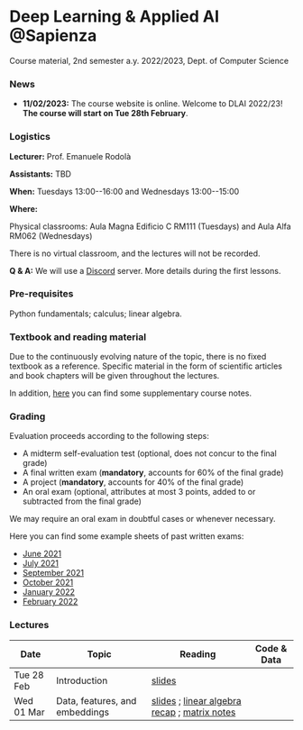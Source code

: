 # Deep Learning & Applied AI @Sapienza

Course material, 2nd semester a.y. 2022/2023, Dept. of Computer Science

### News
- **11/02/2023:** The course website is online. Welcome to DLAI 2022/23! **The course will start on Tue 28th February**.

### Logistics

**Lecturer:** Prof. Emanuele Rodolà

**Assistants:** TBD

**When:** Tuesdays 13:00--16:00 and Wednesdays 13:00--15:00

**Where:**

Physical classrooms: Aula Magna Edificio C RM111 (Tuesdays) and Aula Alfa RM062 (Wednesdays)

There is no virtual classroom, and the lectures will not be recorded.

**Q & A:** We will use a [Discord](https://discord.com/) server. More details during the first lessons.

### Pre-requisites

Python fundamentals; calculus; linear algebra.

### Textbook and reading material

Due to the continuously evolving nature of the topic, there is no fixed textbook as a reference. Specific material in the form of scientific articles and book chapters will be given throughout the lectures.

In addition, [here](https://github.com/erodola/DLAI-s2-2022/raw/main/resources/Course_notes_Crisostomi.pdf) you can find some supplementary course notes.

### Grading

Evaluation proceeds according to the following steps:

- A midterm self-evaluation test (optional, does not concur to the final grade)
- A final written exam (**mandatory**, accounts for 60% of the final grade)
- A project (**mandatory**, accounts for 40% of the final grade)
- An oral exam (optional, attributes at most 3 points, added to or subtracted from the final grade)

We may require an oral exam in doubtful cases or whenever necessary.

Here you can find some example sheets of past written exams:

- [June 2021](https://github.com/erodola/DLAI-s2-2021/raw/main/exams/June-2021.pdf)
- [July 2021](https://github.com/erodola/DLAI-s2-2021/raw/main/exams/July-2021.pdf)
- [September 2021](https://github.com/erodola/DLAI-s2-2021/raw/main/exams/September-2021.pdf)
- [October 2021](https://github.com/erodola/DLAI-s2-2021/raw/main/exams/October-2021.pdf)
- [January 2022](https://github.com/erodola/DLAI-s2-2022/raw/main/exams/Jan22.pdf)
- [February 2022](https://github.com/erodola/DLAI-s2-2022/raw/main/exams/Feb22.pdf)

### Lectures

**Date** | **Topic** | **Reading** | **Code & Data**
------------ | ------------- | ------------ | ------------
Tue 28 Feb | Introduction | [slides](https://github.com/erodola/DLAI-s2-2023/raw/main/01_intro/01-intro.pdf) |
Wed 01 Mar | Data, features, and embeddings | [slides](https://github.com/erodola/DLAI-s2-2023/raw/main/02_data/02-data.pdf) ; [linear algebra recap](https://github.com/erodola/DLAI-s2-2023/raw/main/02_data/03-linalg.pdf) ; [matrix notes](https://github.com/erodola/DLAI-s2-2023/raw/main/02_data/03b-matrix.pdf) |
